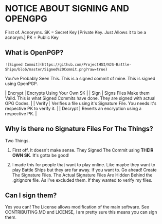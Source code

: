 # NOTICE ABOUT SIGNING AND OPENGPG

First of. Acnoryms.
SK = Secret Key [Private Key. Just Allows it to be a acnorym.]
PK = Public Key

## What is OpenPGP?

    ![Signed Commit](https://github.com/ProjectHSI/NJS-Battle-Ships/blob/master/Signed%20Commit.png?raw=true)
You've Probably Seen This. This is a signed commit of mine. This is signed using OpenPGP.

| Encrypt | Encrypts Using Your Own SK                                                                                 |
| Sign    | Signs Files Make them Vaild. This is what Signed Commits have done. They are signed with actual GPG Codes. |
| Verify  | Verifies a file using it's Signature File. You needs it's respective PK to verify it.                      |
| Decrypt | Reverts an encryption using a respective PK.                                                               |

## Why is there no Signature Files For The Things?

Two Things.

1. First off. It doesn't make sense. They Signed The Commit using **THEIR OWN SK.** It's gotta be good!

2. I made this for people that want to play online. Like maybe they want to play Battle Ships but they are far away. If you want to. Go ahead! Create The Signature Files. The Actual Signature Files Are Hidden Behind the .gitignore file. As I've excluded them. If they wanted to verify my files.

## Can I sign them?

Yes you can! The License allows modification of the main software. See CONTRIBUTING.MD and LICENSE, I am pretty sure this means you can sign them.